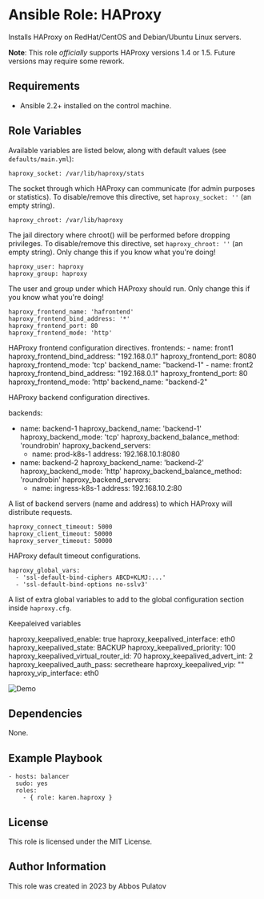 Ansible Role: HAProxy
=========
Installs HAProxy on RedHat/CentOS and Debian/Ubuntu Linux servers.

**Note**: This role _officially_ supports HAProxy versions 1.4 or 1.5. Future versions may require some rework.

Requirements
------------
* Ansible 2.2+ installed on the control machine.

Role Variables
--------------

Available variables are listed below, along with default values (see `defaults/main.yml`):

    haproxy_socket: /var/lib/haproxy/stats

The socket through which HAProxy can communicate (for admin purposes or statistics). To disable/remove this directive, set `haproxy_socket: ''` (an empty string).

    haproxy_chroot: /var/lib/haproxy

The jail directory where chroot() will be performed before dropping privileges. To disable/remove this directive, set `haproxy_chroot: ''` (an empty string). Only change this if you know what you're doing!

    haproxy_user: haproxy
    haproxy_group: haproxy

The user and group under which HAProxy should run. Only change this if you know what you're doing!

    haproxy_frontend_name: 'hafrontend'
    haproxy_frontend_bind_address: '*'
    haproxy_frontend_port: 80
    haproxy_frontend_mode: 'http'

HAProxy frontend configuration directives.
    frontends:
        - name: front1
          haproxy_frontend_bind_address: "192.168.0.1"
          haproxy_frontend_port: 8080
          haproxy_frontend_mode: 'tcp'
          backend_name: "backend-1"
        - name: front2
          haproxy_frontend_bind_address: "192.168.0.1"
          haproxy_frontend_port: 80
          haproxy_frontend_mode: 'http'
          backend_name: "backend-2"


HAProxy backend configuration directives.

backends:      
  - name: backend-1
    haproxy_backend_name: 'backend-1'
    haproxy_backend_mode: 'tcp'
    haproxy_backend_balance_method: 'roundrobin'
    haproxy_backend_servers:
      - name: prod-k8s-1
        address: 192.168.10.1:8080
  - name: backend-2
    haproxy_backend_name: 'backend-2'
    haproxy_backend_mode: 'http'
    haproxy_backend_balance_method: 'roundrobin'
    haproxy_backend_servers:
      - name: ingress-k8s-1
        address: 192.168.10.2:80

A list of backend servers (name and address) to which HAProxy will distribute requests.

    haproxy_connect_timeout: 5000
    haproxy_client_timeout: 50000
    haproxy_server_timeout: 50000

HAProxy default timeout configurations.

    haproxy_global_vars:
      - 'ssl-default-bind-ciphers ABCD+KLMJ:...'
      - 'ssl-default-bind-options no-sslv3'

A list of extra global variables to add to the global configuration section inside `haproxy.cfg`.

Keepaleived variables

haproxy_keepalived_enable: true
haproxy_keepalived_interface: eth0
haproxy_keepalived_state: BACKUP
haproxy_keepalived_priority: 100
haproxy_keepalived_virtual_router_id: 70
haproxy_keepalived_advert_int: 2
haproxy_keepalived_auth_pass: secretheare
haproxy_keepalived_vip: ""
haproxy_vip_interface: eth0 

![Demo](assets/haproxy-with-keepalived.gif)


Dependencies
--------------

None.

Example Playbook
--------------

    - hosts: balancer
      sudo: yes
      roles:
        - { role: karen.haproxy }

License
--------------

This role is licensed under the MIT License.

Author Information
--------------

This role was created in 2023 by Abbos Pulatov
